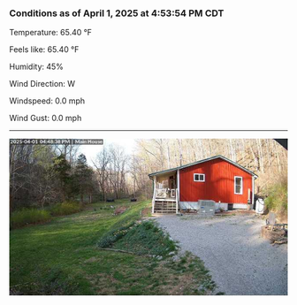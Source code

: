 ### Conditions as of April 1, 2025 at 4:53:54 PM CDT 

Temperature: 65.40 &deg;F

Feels like: 65.40 &deg;F

Humidity: 45%

Wind Direction: W

Windspeed: 0.0 mph

Wind Gust: 0.0 mph

---

<img src="./images/latest.jpeg"/>

